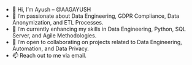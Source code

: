 - 👋 Hi, I’m Ayush – @AAGAYUSH
- 👀 I’m passionate about Data Engineering, GDPR Compliance, Data Anonymization, and ETL Processes.
- 🌱 I’m currently enhancing my skills in Data Engineering, Python, SQL Server, and Agile Methodologies.
- 💞️ I’m open to collaborating on projects related to Data Engineering, Automation, and Data Privacy.
- 📫 Reach out to me via email.

<!---
AAGAYUSH/AAGAYUSH is a ✨ special ✨ repository because its `README.md` (this file) appears on your GitHub profile.
You can click the Preview link to take a look at your changes.
--->
